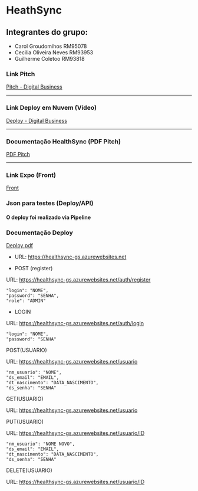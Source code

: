 # HeathSync
## Integrantes do grupo: 
- Carol Groudomihos RM95078
- Cecilia Oliveira Neves RM93953
- Guilherme Coletoo RM93818


### Link Pitch
[Pitch - Digital Business](https://youtu.be/lur6HEaJTy4)

------------

### Link Deploy em Nuvem (Vídeo) 
[Deploy - Digital Business](https://youtu.be/-6uvFp3yDv8)

------------

### Documentação HealthSync (PDF Pitch) 
[PDF Pitch](https://github.com/cecilianeves22/gs-heathsync/blob/master/HealthSync.pdf)

----------

### Link Expo (Front) 
[Front](https://snack.expo.dev/@cecilianeves/healthsync-gs)

### Json para testes (Deploy/API)
#### O deploy foi realizado via Pipeline 

### Documentação Deploy
[Deploy pdf](https://github.com/cecilianeves22/gs-heathsync/blob/master/HealthSync_DevOps.pdf)

- URL:  https://healthsync-gs.azurewebsites.net

- POST (register)
  
URL: https://healthsync-gs.azurewebsites.net/auth/register


    "login": "NOME",
    "password": "SENHA",
    "role": "ADMIN"


- LOGIN


URL: https://healthsync-gs.azurewebsites.net/auth/login

    "login": "NOME",
    "password": "SENHA"



POST(USUARIO)


URL: https://healthsync-gs.azurewebsites.net/usuario


    "nm_usuario": "NOME",
    "ds_email": "EMAIL",
    "dt_nascimento": "DATA_NASCIMENTO",
    "ds_senha": "SENHA"


GET(USUARIO)

URL: https://healthsync-gs.azurewebsites.net/usuario


PUT(USUARIO)


URL: https://healthsync-gs.azurewebsites.net/usuario/ID


    "nm_usuario": "NOME NOVO",
    "ds_email": "EMAIL",
    "dt_nascimento": "DATA_NASCIMENTO",
    "ds_senha": "SENHA"


DELETE(USUARIO)

URL: https://healthsync-gs.azurewebsites.net/usuario/ID
